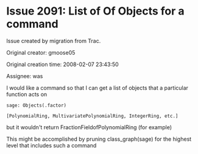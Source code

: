 # Issue 2091: List of Of Objects for a command

Issue created by migration from Trac.

Original creator: gmoose05

Original creation time: 2008-02-07 23:43:50

Assignee: was

I would like a command so that I can get a list of objects that a particular function acts on


```
sage: Objects(.factor) 

[PolynomialRing, MultivariatePolynomialRing, IntegerRing, etc.]
```


but it wouldn't return FractionFieldofPolynomialRing  (for example)

This might be accomplished by pruning class_graph(sage) for the highest level that includes such a command 
